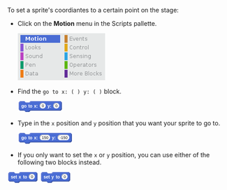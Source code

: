 To set a sprite's coordiantes to a certain point on the stage:

- Click on the **Motion** menu in the Scripts pallette.

	![motion menu](images/motion-menu.png)

- Find the `go to x: ( ) y: ( )` block.

	![go to x y](images/goto.png)

- Type in the `x` position and `y` position that you want your sprite to go to.

	![go to x y filled](images/goto_filled.png)

- If you only want to set the `x` or `y` position, you can use either of the following two blocks instead.

![set x](images/setx.png)
![set y](images/sety.png)
